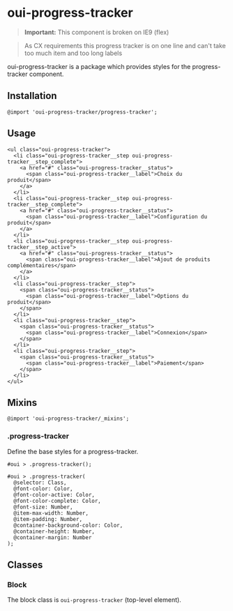 # oui-progress-tracker

<component-status cx-design="partial" ux="rc"></component-status>

> **Important:** This component is broken on IE9 (flex)

> As CX requirements this progress tracker is on one line and can't take too much item and too long labels

oui-progress-tracker is a package which provides styles for the progress-tracker component.

## Installation

```less
@import 'oui-progress-tracker/progress-tracker';
```

## Usage

```html:preview
<ul class="oui-progress-tracker">
  <li class="oui-progress-tracker__step oui-progress-tracker__step_complete">
    <a href="#" class="oui-progress-tracker__status">
      <span class="oui-progress-tracker__label">Choix du produit</span>
    </a>
  </li>
  <li class="oui-progress-tracker__step oui-progress-tracker__step_complete">
    <a href="#" class="oui-progress-tracker__status">
      <span class="oui-progress-tracker__label">Configuration du produit</span>
    </a>
  </li>
  <li class="oui-progress-tracker__step oui-progress-tracker__step_active">
    <a href="#" class="oui-progress-tracker__status">
      <span class="oui-progress-tracker__label">Ajout de produits complémentaires</span>
    </a>
  </li>
  <li class="oui-progress-tracker__step">
    <span class="oui-progress-tracker__status">
      <span class="oui-progress-tracker__label">Options du produit</span>
    </span>
  </li>
  <li class="oui-progress-tracker__step">
    <span class="oui-progress-tracker__status">
      <span class="oui-progress-tracker__label">Connexion</span>
    </span>
  </li>
  <li class="oui-progress-tracker__step">
    <span class="oui-progress-tracker__status">
      <span class="oui-progress-tracker__label">Paiement</span>
    </span>
  </li>
</ul>
```

## Mixins

```less
@import 'oui-progress-tracker/_mixins';
```

### .progress-tracker

Define the base styles for a progress-tracker.

```less
#oui > .progress-tracker();
```

```less
#oui > .progress-tracker(
  @selector: Class,
  @font-color: Color,
  @font-color-active: Color,
  @font-color-complete: Color,
  @font-size: Number,
  @item-max-width: Number,
  @item-padding: Number,
  @container-background-color: Color,
  @container-height: Number,
  @container-margin: Number
);
```

## Classes

### Block

The block class is `oui-progress-tracker` (top-level element).
